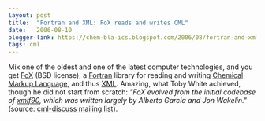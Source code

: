 ```yaml
---
layout: post
title:  "Fortran and XML: FoX reads and writes CML"
date:   2006-08-10
blogger-link: https://chem-bla-ics.blogspot.com/2006/08/fortran-and-xml-fox-reads-and-writes.html
tags: cml
---
```


Mix one of the oldest and one of the latest computer technologies, and you get [FoX](http://www.uszla.me.uk/software/FoX.html)
(BSD license), a [Fortran](http://en.wikipedia.org/wiki/Fortran) library for reading and writing [Chemical Markup Language](http://www.xml-cml.org/),
and thus [XML](http://www.w3.org/XML/). Amazing, what Toby White achieved, though he did not start from scratch:
*"FoX evolved from the initial codebase of [xmlf90](http://lcdx00.wm.lc.ehu.es/ag/xml/), which was written largely by Alberto
Garcia and Jon Wakelin."* (source: [cml-discuss mailing list](http://sourceforge.net/mailarchive/forum.php?forum=cml-discuss)).
